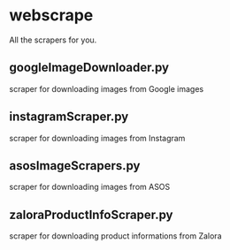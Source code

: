 # webscrape
All the scrapers for you.

## googleImageDownloader.py
scraper for downloading images from Google images

## instagramScraper.py
scraper for downloading images from Instagram

## asosImageScrapers.py
scraper for downloading images from ASOS

## zaloraProductInfoScraper.py
scraper for downloading product informations from Zalora